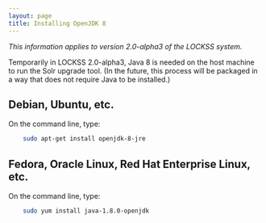 ```yaml
---
layout: page
title: Installing OpenJDK 8
---
```


*This information applies to version 2.0-alpha3 of the LOCKSS system.*

Temporarily in LOCKSS 2.0-alpha3, Java 8 is needed on the host machine to run the Solr upgrade tool. (In the future, this process will be packaged in a way that does not require Java to be installed.)

## Debian, Ubuntu, etc.

On the command line, type:

```bash
    sudo apt-get install openjdk-8-jre
````

## Fedora, Oracle Linux, Red Hat Enterprise Linux, etc.

On the command line, type:

```bash
    sudo yum install java-1.8.0-openjdk
```
